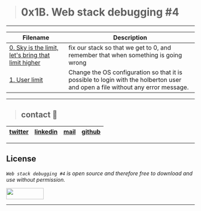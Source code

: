 > # 0x1B. Web stack debugging #4
---
| **Filename** | **Description** |
|---|---|
| [0. Sky is the limit, let's bring that limit higher](./0-the_sky_is_the_limit_not.pp) | fix our stack so that we get to 0, and remember that when something is going wrong  |
| [1. User limit](./1-user_limit.pp) | Change the OS configuration so that it is possible to login with the holberton user and open a file without any error message.  |

---
> ## contact 💬

| [twitter](https://twitter.com/RICARDO1470) | [linkedin](https://www.linkedin.com/in/ricardo-alfonso-camayo/) | [mail](1466@holbertonschool.com) | [github](https://github.com/ricardo1470/README/blob/master/README.md) |
|---|---|---|---|

---

## License
*`Web stack debugging #4` is open source and therefore free to download and use without permission.*

<a href="url"><img src="https://www.holbertonschool.com/holberton-logo.png" align="middle" width="100" height="30"></a>

---